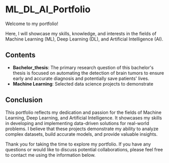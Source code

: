 # ML_DL_AI_Portfolio

Welcome to my portfolio!

Here, I will showcase my skills, knowledge, and interests in the fields of Machine Learning (ML), Deep Learning (DL), and Artificial Intelligence (AI).

## Contents
- **Bachelor_thesis**: The primary research question of this bachelor's thesis is focused on automating the detection of brain tumors to ensure early and accurate diagnosis and potentially save patients' lives.
- **Machine Learning**: Selected data science projects to demonstrate 



## Conclusion
This portfolio reflects my dedication and passion for the fields of Machine Learning, Deep Learning, and Artificial Intelligence. It showcases my skills in developing and implementing data-driven solutions for real-world problems. I believe that these projects demonstrate my ability to analyze complex datasets, build accurate models, and provide valuable insights.

Thank you for taking the time to explore my portfolio. If you have any questions or would like to discuss potential collaborations, please feel free to contact me using the information below.
